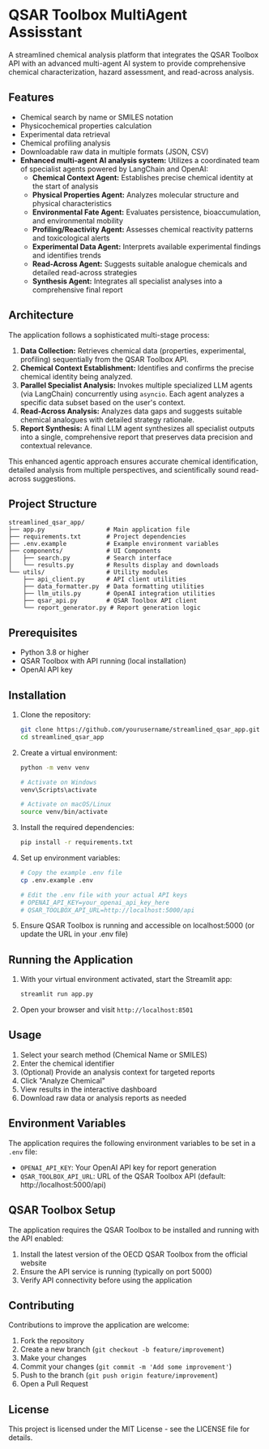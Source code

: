 # QSAR Toolbox MultiAgent Assisstant

A streamlined chemical analysis platform that integrates the QSAR Toolbox API with an advanced multi-agent AI system to provide comprehensive chemical characterization, hazard assessment, and read-across analysis.

## Features

- Chemical search by name or SMILES notation
- Physicochemical properties calculation
- Experimental data retrieval
- Chemical profiling analysis
- Downloadable raw data in multiple formats (JSON, CSV)
- **Enhanced multi-agent AI analysis system:** Utilizes a coordinated team of specialist agents powered by LangChain and OpenAI:
  - **Chemical Context Agent:** Establishes precise chemical identity at the start of analysis
  - **Physical Properties Agent:** Analyzes molecular structure and physical characteristics
  - **Environmental Fate Agent:** Evaluates persistence, bioaccumulation, and environmental mobility
  - **Profiling/Reactivity Agent:** Assesses chemical reactivity patterns and toxicological alerts
  - **Experimental Data Agent:** Interprets available experimental findings and identifies trends
  - **Read-Across Agent:** Suggests suitable analogue chemicals and detailed read-across strategies
  - **Synthesis Agent:** Integrates all specialist analyses into a comprehensive final report

## Architecture

The application follows a sophisticated multi-stage process:

1.  **Data Collection:** Retrieves chemical data (properties, experimental, profiling) sequentially from the QSAR Toolbox API.
2.  **Chemical Context Establishment:** Identifies and confirms the precise chemical identity being analyzed.
3.  **Parallel Specialist Analysis:** Invokes multiple specialized LLM agents (via LangChain) concurrently using `asyncio`. Each agent analyzes a specific data subset based on the user's context.
4.  **Read-Across Analysis:** Analyzes data gaps and suggests suitable chemical analogues with detailed strategy rationale.
5.  **Report Synthesis:** A final LLM agent synthesizes all specialist outputs into a single, comprehensive report that preserves data precision and contextual relevance.

This enhanced agentic approach ensures accurate chemical identification, detailed analysis from multiple perspectives, and scientifically sound read-across suggestions.

## Project Structure

```
streamlined_qsar_app/
├── app.py                 # Main application file
├── requirements.txt       # Project dependencies
├── .env.example           # Example environment variables
├── components/            # UI Components
│   ├── search.py          # Search interface
│   └── results.py         # Results display and downloads
└── utils/                 # Utility modules
    ├── api_client.py      # API client utilities
    ├── data_formatter.py  # Data formatting utilities
    ├── llm_utils.py       # OpenAI integration utilities
    ├── qsar_api.py        # QSAR Toolbox API client
    └── report_generator.py # Report generation logic
```

## Prerequisites

- Python 3.8 or higher
- QSAR Toolbox with API running (local installation)
- OpenAI API key

## Installation

1. Clone the repository:
   ```bash
   git clone https://github.com/yourusername/streamlined_qsar_app.git
   cd streamlined_qsar_app
   ```

2. Create a virtual environment:
   ```bash
   python -m venv venv
   
   # Activate on Windows
   venv\Scripts\activate
   
   # Activate on macOS/Linux
   source venv/bin/activate
   ```

3. Install the required dependencies:
   ```bash
   pip install -r requirements.txt
   ```

4. Set up environment variables:
   ```bash
   # Copy the example .env file
   cp .env.example .env
   
   # Edit the .env file with your actual API keys
   # OPENAI_API_KEY=your_openai_api_key_here
   # QSAR_TOOLBOX_API_URL=http://localhost:5000/api
   ```

5. Ensure QSAR Toolbox is running and accessible on localhost:5000 (or update the URL in your .env file)

## Running the Application

1. With your virtual environment activated, start the Streamlit app:
   ```bash
   streamlit run app.py
   ```

2. Open your browser and visit `http://localhost:8501`

## Usage

1. Select your search method (Chemical Name or SMILES)
2. Enter the chemical identifier
3. (Optional) Provide an analysis context for targeted reports
4. Click "Analyze Chemical"
5. View results in the interactive dashboard
6. Download raw data or analysis reports as needed

## Environment Variables

The application requires the following environment variables to be set in a `.env` file:

- `OPENAI_API_KEY`: Your OpenAI API key for report generation
- `QSAR_TOOLBOX_API_URL`: URL of the QSAR Toolbox API (default: http://localhost:5000/api)

## QSAR Toolbox Setup

The application requires the QSAR Toolbox to be installed and running with the API enabled:

1. Install the latest version of the OECD QSAR Toolbox from the official website
2. Ensure the API service is running (typically on port 5000)
3. Verify API connectivity before using the application

## Contributing

Contributions to improve the application are welcome:

1. Fork the repository
2. Create a new branch (`git checkout -b feature/improvement`)
3. Make your changes
4. Commit your changes (`git commit -m 'Add some improvement'`)
5. Push to the branch (`git push origin feature/improvement`)
6. Open a Pull Request

## License

This project is licensed under the MIT License - see the LICENSE file for details.
